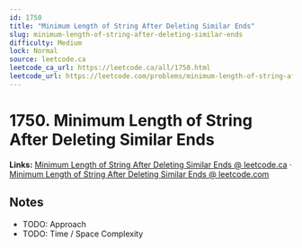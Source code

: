 ```yaml
--- 
id: 1750
title: "Minimum Length of String After Deleting Similar Ends"
slug: minimum-length-of-string-after-deleting-similar-ends
difficulty: Medium
lock: Normal
source: leetcode.ca
leetcode_ca_url: https://leetcode.ca/all/1750.html
leetcode_url: https://leetcode.com/problems/minimum-length-of-string-after-deleting-similar-ends/
---
```


# 1750. Minimum Length of String After Deleting Similar Ends

**Links:** [Minimum Length of String After Deleting Similar Ends @ leetcode.ca](https://leetcode.ca/all/1750.html) · [Minimum Length of String After Deleting Similar Ends @ leetcode.com](https://leetcode.com/problems/minimum-length-of-string-after-deleting-similar-ends/)

## Notes
- TODO: Approach
- TODO: Time / Space Complexity
